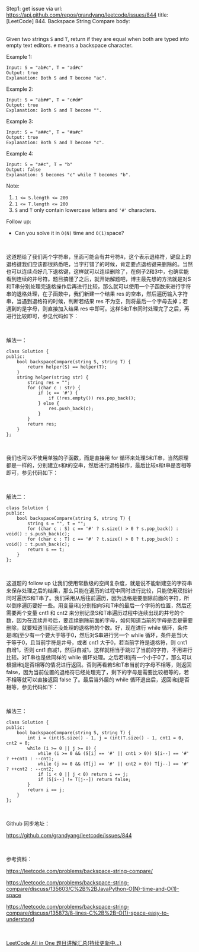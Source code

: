Step1: get issue via url: https://api.github.com/repos/grandyang/leetcode/issues/844 
 title:[LeetCode] 844. Backspace String Compare 
 body:  
  

Given two strings `S` and `T`, return if they are equal when both are typed into empty text editors. `#` means a backspace character.

Example 1:
    
    
    Input: S = "ab#c", T = "ad#c"
    Output: true
    Explanation: Both S and T become "ac".
    

Example 2:
    
    
    Input: S = "ab##", T = "c#d#"
    Output: true
    Explanation: Both S and T become "".
    

Example 3:
    
    
    Input: S = "a##c", T = "#a#c"
    Output: true
    Explanation: Both S and T become "c".
    

Example 4:
    
    
    Input: S = "a#c", T = "b"
    Output: false
    Explanation: S becomes "c" while T becomes "b".
    

Note:

  1. `1 <= S.length <= 200`
  2. `1 <= T.length <= 200`
  3. `S` and `T` only contain lowercase letters and `'#'` characters.



Follow up:

  * Can you solve it in `O(N)` time and `O(1)`space?



 

这道题给了我们两个字符串，里面可能会有井号符#，这个表示退格符，键盘上的退格键我们应该都很熟悉吧，当字打错了的时候，肯定要点退格键来删除的。当然也可以连续点好几下退格键，这样就可以连续删除了，在例子2和3中，也确实能看到连续的井号符。题目搞懂了之后，就开始解题吧，博主最先想的方法就是对S和T串分别处理完退格操作后再进行比较，那么就可以使用一个子函数来进行字符串的退格处理，在子函数中，我们新建一个结果 res 的空串，然后遍历输入字符串，当遇到退格符的时候，判断若结果 res 不为空，则将最后一个字母去掉；若遇到的是字母，则直接加入结果 res 中即可。这样S和T串同时处理完了之后，再进行比较即可，参见代码如下：

 

解法一：
    
    
    class Solution {
    public:
        bool backspaceCompare(string S, string T) {
            return helper(S) == helper(T);      
        }
        string helper(string str) {
            string res = "";
            for (char c : str) {
                if (c == '#') {
                    if (!res.empty()) res.pop_back();
                } else {
                    res.push_back(c);
                }
            }
            return res;
        }
    };

 

我们也可以不使用单独的子函数，而是直接用 for 循环来处理S和T串，当然原理都是一样的，分别建立s和t的空串，然后进行退格操作，最后比较s和t串是否相等即可，参见代码如下：

 

解法二：
    
    
    class Solution {
    public:
        bool backspaceCompare(string S, string T) {
            string s = "", t = "";
            for (char c : S) c == '#' ? s.size() > 0 ? s.pop_back() : void() : s.push_back(c);
            for (char c : T) c == '#' ? t.size() > 0 ? t.pop_back() : void() : t.push_back(c);
            return s == t;
        }
    };

 

这道题的 follow up 让我们使用常数级的空间复杂度，就是说不能新建空的字符串来保存处理之后的结果，那么只能在遍历的过程中同时进行比较，只能使用双指针同时遍历S和T串了。我们采用从后往前遍历，因为退格是要删除前面的字符，所以倒序遍历要好一些。用变量i和j分别指向S和T串的最后一个字符的位置，然后还需要两个变量 cnt1 和 cnt2 来分别记录S和T串遍历过程中连续出现的井号的个数，因为在连续井号后，要连续删除前面的字母，如何知道当前的字母是否是需要删除，就要知道当前还没处理的退格符的个数。好，现在进行 while 循环，条件是i和j至少有一个要大于等于0，然后对S串进行另一个 while 循环，条件是当i大于等于0，且当前字符是井号，或者 cnt1 大于0，若当前字符是退格符，则 cnt1 自增1，否则 cnt1 自减1，然后i自减1，这样就相当于跳过了当前的字符，不用进行比较。对T串也是做同样的 while 循环处理。之后若i和j有一个小于0了，那么可以根据i和j是否相等的情况进行返回。否则再看若S和T串当前的字母不相等，则返回 false，因为当前位置的退格符已经处理完了，剩下的字母是需要比较相等的，若不相等就可以直接返回 false 了。最后当外层的 while 循环退出后，返回i和j是否相等，参见代码如下：

 

解法三：
    
    
    class Solution {
    public:
        bool backspaceCompare(string S, string T) {
            int i = (int)S.size() - 1, j = (int)T.size() - 1, cnt1 = 0, cnt2 = 0;
            while (i >= 0 || j >= 0) {
                while (i >= 0 && (S[i] == '#' || cnt1 > 0)) S[i--] == '#' ? ++cnt1 : --cnt1;
                while (j >= 0 && (T[j] == '#' || cnt2 > 0)) T[j--] == '#' ? ++cnt2 : --cnt2;
                if (i < 0 || j < 0) return i == j;
                if (S[i--] != T[j--]) return false;
            }
            return i == j;
        }
    };

 

Github 同步地址：

<https://github.com/grandyang/leetcode/issues/844>

 

参考资料：

<https://leetcode.com/problems/backspace-string-compare/>

<https://leetcode.com/problems/backspace-string-compare/discuss/135603/C%2B%2BJavaPython-O(N)-time-and-O(1)-space>

<https://leetcode.com/problems/backspace-string-compare/discuss/135873/8-lines-C%2B%2B-O(1)-space-easy-to-understand>

 

[LeetCode All in One 题目讲解汇总(持续更新中...)](https://www.cnblogs.com/grandyang/p/4606334.html)
